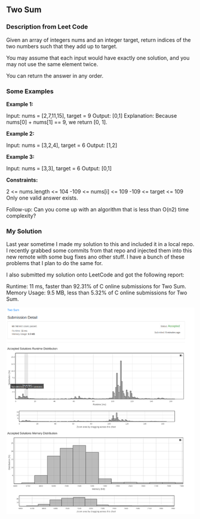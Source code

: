 ## Two Sum

### Description from Leet Code

Given an array of integers nums and an integer target, return indices of the two numbers such that they add up to target.

You may assume that each input would have exactly one solution, and you may not use the same element twice.

You can return the answer in any order.

### Some Examples

**Example 1:**

Input: nums = [2,7,11,15], target = 9
Output: [0,1]
Explanation: Because nums[0] + nums[1] == 9, we return [0, 1].

**Example 2:**

Input: nums = [3,2,4], target = 6
Output: [1,2]

**Example 3:**

Input: nums = [3,3], target = 6
Output: [0,1]

**Constraints:**

2 <= nums.length <= 104
-109 <= nums[i] <= 109
-109 <= target <= 109
Only one valid answer exists.


Follow-up: Can you come up with an algorithm that is less than O(n2) time complexity?
### My Solution

Last year sometime I made my solution to this and included it in a local repo.  I recently grabbed some commits from 
that repo and injected them into this new remote with some bug fixes ano other stuff.  I have a bunch of these problems 
that I plan to do the same  for.

I also submitted my solution onto LeetCode and got the following report:

Runtime: 11 ms, faster than  92.31% of C online submissions for Two Sum.
Memory Usage: 9.5 MB, less than 5.32% of C online submissions for Two Sum.

![Submission report](images/Screenshot_20231113_152331.png)